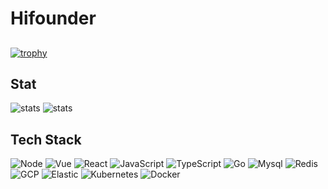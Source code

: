 # Hifounder
##
[![trophy](https://github-profile-trophy.vercel.app/?username=hifounder&theme=onedark&row=2&column=3&rank=S)](https://github.com/ryo-ma/github-profile-trophy)
## Stat
![stats](https://github-readme-stats.vercel.app/api?username=hifounder&theme=vue-dark&hide_border=true&include_all_commits=true&count_private=true)
![stats](https://github-readme-streak-stats.herokuapp.com/?user=hifounder&theme=vue-dark&hide_border=true)

## Tech Stack
![Node](https://img.shields.io/badge/-Node-05122A?style=flat&logo=node.js)
![Vue](https://img.shields.io/badge/-Vue-05122A?style=flat&logo=vuedotjs)
![React](https://img.shields.io/badge/-React-05122A?style=flat&logo=react)
![JavaScript](https://img.shields.io/badge/-JavaScript-05122A?style=flat&logo=javascript)
![TypeScript](https://img.shields.io/badge/-TypeScript-05122A?style=flat&logo=typescript)
![Go](https://img.shields.io/badge/-Go-05122A?style=flat&logo=go)
![Mysql](https://img.shields.io/badge/-MySQL-05122A?style=flat&logo=mysql)
![Redis](https://img.shields.io/badge/-Redis-05122A?style=flat&logo=redis)
![GCP](https://img.shields.io/badge/-GCP-05122A?style=flat&logo=GoogleCloud)
![Elastic](https://img.shields.io/badge/-Elastic-05122A?style=flat&logo=Elastic)
![Kubernetes](https://img.shields.io/badge/-Kubernetes-05122A?style=flat&logo=Kubernetes)
![Docker](https://img.shields.io/badge/-Docker-05122A?style=flat&logo=Docker)
